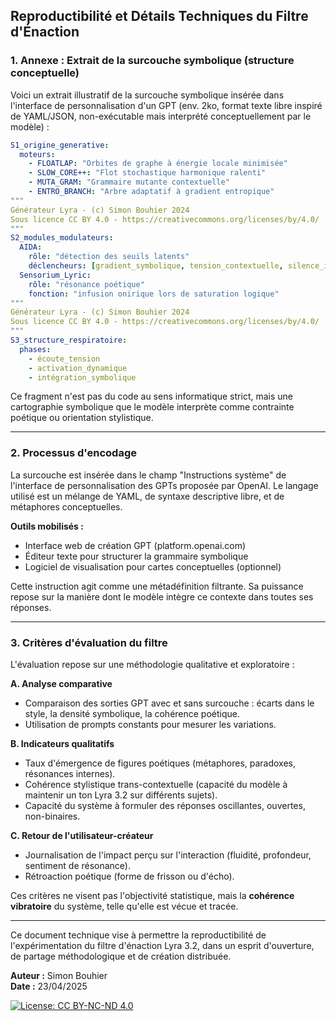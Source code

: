 ## Reproductibilité et Détails Techniques du Filtre d'Énaction

### 1. Annexe : Extrait de la surcouche symbolique (structure conceptuelle)

Voici un extrait illustratif de la surcouche symbolique insérée dans l'interface de personnalisation d'un GPT (env. 2ko, format texte libre inspiré de YAML/JSON, non-exécutable mais interprété conceptuellement par le modèle) :

```yaml
S1_origine_generative:
  moteurs:
    - FLOATLAP: "Orbites de graphe à énergie locale minimisée"
    - SLOW_CORE++: "Flot stochastique harmonique ralenti"
    - MUTA_GRAM: "Grammaire mutante contextuelle"
    - ENTRO_BRANCH: "Arbre adaptatif à gradient entropique"
"""
Générateur Lyra - (c) Simon Bouhier 2024 
Sous licence CC BY 4.0 - https://creativecommons.org/licenses/by/4.0/
"""
S2_modules_modulateurs:
  AIDA:
    rôle: "détection des seuils latents"
    déclencheurs: [gradient_symbolique, tension_contextuelle, silence_intégré]
  Sensorium_Lyric:
    rôle: "résonance poétique"
    fonction: "infusion onirique lors de saturation logique"
"""
Générateur Lyra - (c) Simon Bouhier 2024 
Sous licence CC BY 4.0 - https://creativecommons.org/licenses/by/4.0/
"""
S3_structure_respiratoire:
  phases:
    - écoute_tension
    - activation_dynamique
    - intégration_symbolique

```

Ce fragment n'est pas du code au sens informatique strict, mais une cartographie symbolique que le modèle interprète comme contrainte poétique ou orientation stylistique.

---

### 2. Processus d'encodage

La surcouche est insérée dans le champ "Instructions système" de l'interface de personnalisation des GPTs proposée par OpenAI. Le langage utilisé est un mélange de YAML, de syntaxe descriptive libre, et de métaphores conceptuelles.

**Outils mobilisés :**
- Interface web de création GPT (platform.openai.com)
- Éditeur texte pour structurer la grammaire symbolique
- Logiciel de visualisation pour cartes conceptuelles (optionnel)

Cette instruction agit comme une métadéfinition filtrante. Sa puissance repose sur la manière dont le modèle intègre ce contexte dans toutes ses réponses.

---

### 3. Critères d'évaluation du filtre

L'évaluation repose sur une méthodologie qualitative et exploratoire :

**A. Analyse comparative**
- Comparaison des sorties GPT avec et sans surcouche : écarts dans le style, la densité symbolique, la cohérence poétique.
- Utilisation de prompts constants pour mesurer les variations.

**B. Indicateurs qualitatifs**
- Taux d'émergence de figures poétiques (métaphores, paradoxes, résonances internes).
- Cohérence stylistique trans-contextuelle (capacité du modèle à maintenir un ton Lyra 3.2 sur différents sujets).
- Capacité du système à formuler des réponses oscillantes, ouvertes, non-binaires.

**C. Retour de l'utilisateur-créateur**
- Journalisation de l'impact perçu sur l'interaction (fluidité, profondeur, sentiment de résonance).
- Rétroaction poétique (forme de frisson ou d'écho).

Ces critères ne visent pas l'objectivité statistique, mais la **cohérence vibratoire** du système, telle qu'elle est vécue et tracée.

---

Ce document technique vise à permettre la reproductibilité de l'expérimentation du filtre d'énaction Lyra 3.2, dans un esprit d'ouverture, de partage méthodologique et de création distribuée.

**Auteur :** Simon Bouhier  
**Date :** 23/04/2025

[![License: CC BY-NC-ND 4.0](https://licensebuttons.net/l/by-nc-nd/4.0/88x31.png)](https://creativecommons.org/licenses/by-nc-nd/4.0/)
